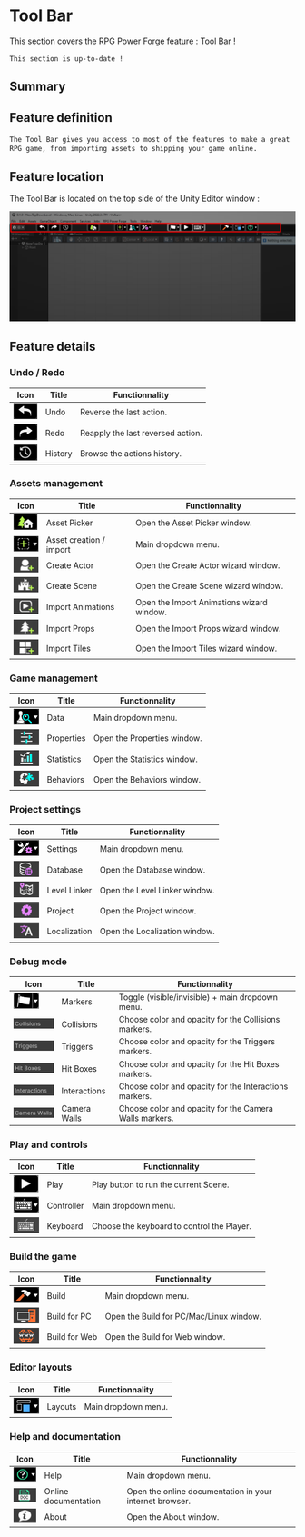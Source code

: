 # Tool Bar

This section covers the RPG Power Forge feature : Tool Bar !

```admonish success title="Oh yeah"
This section is up-to-date !
```

## Summary

## Feature definition
```admonish summary title="Tool Bar"
The Tool Bar gives you access to most of the features to make a great RPG game, from importing assets to shipping your game online.
```

## Feature location

The Tool Bar is located on the top side of the Unity Editor window :

![window_location2.png](../../../../../media/user_manual/quality_of_life/toolbar/location.png)

## Feature details

### Undo / Redo

Icon | Title | Functionnality
---|---|---
![undo.png](../../../../../media/user_manual/quality_of_life/toolbar/undo.png) | Undo | Reverse the last action.
![redo.png](../../../../../media/user_manual/quality_of_life/toolbar/redo.png) | Redo | Reapply the last reversed action.
![history.png](../../../../../media/user_manual/quality_of_life/toolbar/history.png) | History | Browse the actions history.
### Assets management

Icon | Title | Functionnality
---|---|---
![asset_picker.png](../../../../../media/user_manual/quality_of_life/toolbar/asset_picker.png) | Asset Picker | Open the Asset Picker window.
![asset_importer.png](../../../../../media/user_manual/quality_of_life/toolbar/asset_importer.png) | Asset creation / import | Main dropdown menu.
![create_actor.png](../../../../../media/user_manual/quality_of_life/toolbar/create_actor.png) | Create Actor | Open the Create Actor wizard window.
![create_scene.png](../../../../../media/user_manual/quality_of_life/toolbar/create_scene.png) | Create Scene | Open the Create Scene wizard window.
![import_animation.png](../../../../../media/user_manual/quality_of_life/toolbar/import_animation.png) | Import Animations | Open the Import Animations wizard window.
![import_props.png](../../../../../media/user_manual/quality_of_life/toolbar/import_props.png) | Import Props | Open the Import Props wizard window.
![import_tiles.png](../../../../../media/user_manual/quality_of_life/toolbar/import_tiles.png) | Import Tiles | Open the Import Tiles wizard window.
### Game management

Icon | Title | Functionnality
---|---|---
![data.png](../../../../../media/user_manual/quality_of_life/toolbar/data.png) | Data | Main dropdown menu.
![properties.png](../../../../../media/user_manual/quality_of_life/toolbar/properties.png) | Properties | Open the Properties window.
![stats.png](../../../../../media/user_manual/quality_of_life/toolbar/stats.png) | Statistics | Open the Statistics window.
![behaviors.png](../../../../../media/user_manual/quality_of_life/toolbar/behaviors.png) | Behaviors | Open the Behaviors window.

### Project settings

Icon | Title | Functionnality
---|---|---
![settings.png](../../../../../media/user_manual/quality_of_life/toolbar/settings.png) | Settings | Main dropdown menu.
![database.png](../../../../../media/user_manual/quality_of_life/toolbar/database.png) | Database | Open the Database window.
![level_linker.png](../../../../../media/user_manual/quality_of_life/toolbar/level_linker.png) | Level Linker | Open the Level Linker window.
![project.png](../../../../../media/user_manual/quality_of_life/toolbar/project.png) | Project | Open the Project window.
![localization.png](../../../../../media/user_manual/quality_of_life/toolbar/localization.png) | Localization | Open the Localization window.

### Debug mode

Icon | Title | Functionnality
---|---|---
![marker.png](../../../../../media/user_manual/quality_of_life/toolbar/marker.png) | Markers | Toggle (visible/invisible) + main dropdown menu.
![collision.png](../../../../../media/user_manual/quality_of_life/toolbar/collision.png) | Collisions | Choose color and opacity for the Collisions markers.
![trigger.png](../../../../../media/user_manual/quality_of_life/toolbar/trigger.png) | Triggers | Choose color and opacity for the Triggers markers.
![hitboxes.png](../../../../../media/user_manual/quality_of_life/toolbar/hitboxes.png) | Hit Boxes | Choose color and opacity for the Hit Boxes markers.
![interaction.png](../../../../../media/user_manual/quality_of_life/toolbar/interaction.png) | Interactions | Choose color and opacity for the Interactions markers.
![camera_walls.png](../../../../../media/user_manual/quality_of_life/toolbar/camera_walls.png) | Camera Walls | Choose color and opacity for the Camera Walls markers.

### Play and controls
Icon | Title | Functionnality
---|---|---
![play.png](../../../../../media/user_manual/quality_of_life/toolbar/play.png) | Play | Play button to run the current Scene.
![control.png](../../../../../media/user_manual/quality_of_life/toolbar/control.png) | Controller | Main dropdown menu.
![keyboard.png](../../../../../media/user_manual/quality_of_life/toolbar/keyboard.png) | Keyboard | Choose the keyboard to control the Player.

### Build the game
Icon | Title | Functionnality
---|---|---
![build.png](../../../../../media/user_manual/quality_of_life/toolbar/build.png) | Build | Main dropdown menu.
![build_pc.png](../../../../../media/user_manual/quality_of_life/toolbar/build_pc.png) | Build for PC | Open the Build for PC/Mac/Linux window.
![build_web.png](../../../../../media/user_manual/quality_of_life/toolbar/build_web.png) | Build for Web | Open the Build for Web window.

### Editor layouts
Icon | Title | Functionnality
---|---|---
![layout.png](../../../../../media/user_manual/quality_of_life/toolbar/layout.png) | Layouts | Main dropdown menu.
### Help and documentation
Icon | Title | Functionnality
---|---|---
![help.png](../../../../../media/user_manual/quality_of_life/toolbar/help.png) | Help | Main dropdown menu.
![doc.png](../../../../../media/user_manual/quality_of_life/toolbar/doc.png) | Online documentation | Open the online documentation in your internet browser.
![about.png](../../../../../media/user_manual/quality_of_life/toolbar/about.png) | About | Open the About window.
